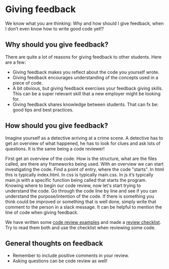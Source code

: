 # Giving feedback
We know what you are thinking: Why and how should I give feedback, when I don’t even know how to write good code yet!?

## Why should you give feedback?
There are quite a lot of reasons for giving feedback to other students. Here are a few:
- Giving feedback makes you reflect about the code you yourself wrote. 
- Giving feedback encourages understanding of the concepts used in a piece of code. 
- A bit obvious, but giving feedback exercises your feedback giving skills. This can be a super relevant skill that a new employer might be looking for.
- Giving feedback shares knowledge between students. That can fx be: good tips and best practices.

## How should you give feedback?
Imagine yourself as a detective arriving at a crime scene. A detective has to get an overview of what happened, he has to look for clues and ask lots of questions. It is the same being a code reviewer! 

First get an overview of the code. How is the structure, what are the files called, are there any frameworks being used. With an overview we can start investigating the code. Find a point of entry, where the code "starts". In html this is typically index.html. In css is typically main.css. In js it’s typically main.js with a specific function being called that starts the program.
Knowing where to begin our code review, now let's start trying to understand the code.
Go through the code line by line and see if you can understand the purpose/intention of the code. If there is something you think could be improved or something that is well done, simply write that comment to the person in a slack message. It can be helpful to mention the line of code when giving feedback. 

We have written some [code review examples](review-examples.md) and made a [review checklist](review-checklist.md). Try to read them both and use the checklist when reviewing some code. 

## General thoughts on feedback
- Remember to include positive comments in your review. 
- Asking questions can be code review as well! 

